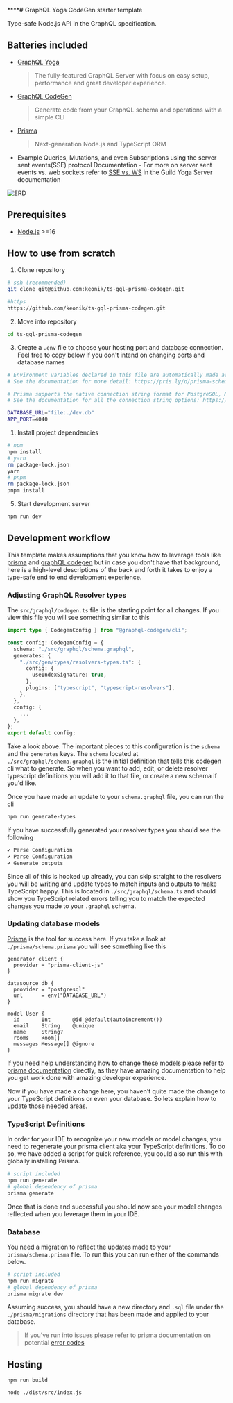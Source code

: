 \*\*\*\*# GraphQL Yoga CodeGen starter template

Type-safe Node.js API in the GraphQL specification.

## Batteries included

-   [GraphQL Yoga](https://the-guild.dev/graphql/yoga-server)
    > The fully-featured GraphQL Server with focus on easy setup, performance and great developer experience.
-   [GraphQL CodeGen](https://the-guild.dev/graphql/codegen)
    > Generate code from your GraphQL schema and operations with a simple CLI
-   [Prisma](https://www.prisma.io/)
    > Next-generation Node.js and TypeScript ORM
-   Example Queries, Mutations, and even Subscriptions using the server sent events(SSE) protocol
    Documentation - For more on server sent events vs. web sockets refer to [SSE vs. WS](https://the-guild.dev/graphql/yoga-server/docs/features/subscriptions#sse-vs-websocket) in the Guild Yoga Server documentation

![ERD](./prisma/erd.svg)

## Prerequisites

-   [Node.js](https://nodejs.org/) >=16

## How to use from scratch

1. Clone repository

```bash
# ssh (recommended)
git clone git@github.com:keonik/ts-gql-prisma-codegen.git

#https
https://github.com/keonik/ts-gql-prisma-codegen.git
```

2. Move into repository

```bash
cd ts-gql-prisma-codegen
```

3. Create a `.env` file to choose your hosting port and database connection. Feel free to copy below if you don't intend on changing ports and database names

```bash
# Environment variables declared in this file are automatically made available to Prisma.
# See the documentation for more detail: https://pris.ly/d/prisma-schema#accessing-environment-variables-from-the-schema

# Prisma supports the native connection string format for PostgreSQL, MySQL, SQLite, SQL Server, MongoDB and CockroachDB.
# See the documentation for all the connection string options: https://pris.ly/d/connection-strings

DATABASE_URL="file:./dev.db"
APP_PORT=4040
```

1. Install project dependencies

```bash
# npm
npm install
# yarn
rm package-lock.json
yarn
# pnpm
rm package-lock.json
pnpm install
```

5. Start development server

```bash
npm run dev
```

## Development workflow

This template makes assumptions that you know how to leverage tools like [prisma](https://www.prisma.io/) and [graphQL codegen](https://the-guild.dev/graphql/codegen) but in case you don't have that background, here is a high-level descriptions of the back and forth it takes to enjoy a type-safe end to end development experience.

### Adjusting GraphQL Resolver types

The `src/graphql/codegen.ts` file is the starting point for all changes. If you view this file you will see something similar to this

```ts
import type { CodegenConfig } from "@graphql-codegen/cli";

const config: CodegenConfig = {
  schema: "./src/graphql/schema.graphql",
  generates: {
    "./src/gen/types/resolvers-types.ts": {
      config: {
        useIndexSignature: true,
      },
      plugins: ["typescript", "typescript-resolvers"],
    },
  },
  config: {
    ...
  },
};
export default config;
```

Take a look above. The important pieces to this configuration is the `schema` and the `generates` keys. The `schema` located at `./src/graphql/schema.graphql` is the initial definition that tells this codegen cli what to generate. So when you want to add, edit, or delete resolver typescript definitions you will add it to that file, or create a new schema if you'd like.

Once you have made an update to your `schema.graphql` file, you can run the cli

```bash
npm run generate-types
```

If you have successfully generated your resolver types you should see the following

```bash
✔ Parse Configuration
✔ Parse Configuration
✔ Generate outputs
```

Since all of this is hooked up already, you can skip straight to the resolvers you will be writing and update types to match inputs and outputs to make TypeScript happy. This is located in `./src/graphql/schema.ts` and should show you TypeScript related errors telling you to match the expected changes you made to your `.graphql` schema.

### Updating database models

[Prisma](https://prisma.io) is the tool for success here. If you take a look at `./prisma/schema.prisma` you will see something like this

```prisma
generator client {
  provider = "prisma-client-js"
}

datasource db {
  provider = "postgresql"
  url      = env("DATABASE_URL")
}

model User {
  id       Int       @id @default(autoincrement())
  email    String    @unique
  name     String?
  rooms    Room[]
  messages Message[] @ignore
}
```

If you need help understanding how to change these models please refer to [prisma documentation](https://www.prisma.io/docs) directly, as they have amazing documentation to help you get work done with amazing developer experience.

Now if you have made a change here, you haven't quite made the change to your TypeScript definitions or even your database. So lets explain how to update those needed areas.

### TypeScript Definitions

In order for your IDE to recognize your new models or model changes, you need to regenerate your prisma client aka your TypeScript definitions. To do so, we have added a script for quick reference, you could also run this with globally installing Prisma.

```bash
# script included
npm run generate
# global dependency of prisma
prisma generate
```

Once that is done and successful you should now see your model changes reflected when you leverage them in your IDE.

### Database

You need a migration to reflect the updates made to your `prisma/schema.prisma` file. To run this you can run either of the commands below.

```bash
# script included
npm run migrate
# global dependency of prisma
prisma migrate dev
```

Assuming success, you should have a new directory and `.sql` file under the `./prisma/migrations` directory that has been made and applied to your database.

> If you've run into issues please refer to prisma documentation on potential [error codes](https://www.prisma.io/docs/reference/api-reference/error-reference#error-codes)

## Hosting

`npm run build`

`node ./dist/src/index.js`
